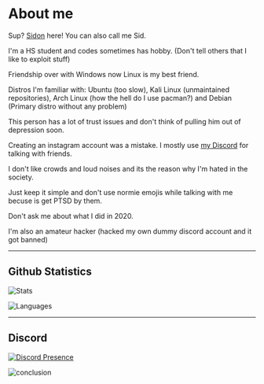 # About me

Sup? [Sidon](https://www.youtube.com/watch?v=dQw4w9WgXcQ) here! You can also call me Sid.

I'm a HS student and codes sometimes has hobby. (Don't tell others that I like to exploit stuff) 

Friendship over with Windows now Linux is my best friend. 

Distros I'm familiar with:
Ubuntu (too slow),
Kali Linux (unmaintained repositories), 
Arch Linux (how the hell do I use pacman?) and
Debian (Primary distro without any problem)

This person has a lot of trust issues and don't think of pulling him out of depression soon. 

Creating an instagram account was a mistake. I mostly use [my Discord](https://discord.com/users/728604179186188368) for talking with friends. 

I don't like crowds and loud noises and its the reason why I'm hated in the society. 

Just keep it simple and don't use normie emojis while talking with me becuse is get PTSD by them.

Don't ask me about what I did in 2020.

I'm also an amateur hacker (hacked my own dummy discord account and it got banned)

---

## Github Statistics

![Stats](https://github-readme-stats.vercel.app/api?username=SidonTheTroll&theme=merko&show_icons=true)

![Languages](https://github-readme-stats.vercel.app/api/top-langs/?username=SidonTheTroll&theme=gruvbox)

---

## Discord

[![Discord Presence](https://lanyard.cnrad.dev/api/728604179186188368)](https://discord.com/users/728604179186188368)

<p>
  <img src="https://imgur.com/qs8dO9U.gif" alt="conclusion">
</p>

